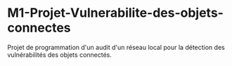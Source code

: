 # M1-Projet-Vulnerabilite-des-objets-connectes
Projet de programmation d'un audit d'un réseau local pour la détection des vulnérabilités des objets connectés.
